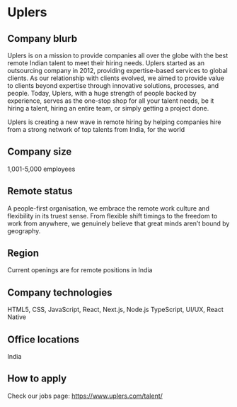 # Uplers

## Company blurb

Uplers is on a mission to provide companies all over the globe with the best remote Indian talent to meet their hiring needs.
Uplers started as an outsourcing company in 2012, providing expertise-based services to global clients. As our relationship with clients evolved, we aimed to provide value to clients beyond expertise through innovative solutions, processes, and people.
Today, Uplers, with a huge strength of people backed by experience, serves as the one-stop shop for all your talent needs, be it hiring a talent, hiring an entire team, or simply getting a project done.

Uplers is creating a new wave in remote hiring by helping companies hire from a strong network of top talents from India, for the world

## Company size

1,001-5,000 employees

## Remote status

A people-first organisation, we embrace the remote work culture and flexibility in its truest sense. From flexible shift timings to the freedom to work from anywhere, we genuinely believe that great minds aren’t bound by geography.

## Region

Current openings are for remote positions in India

## Company technologies

HTML5, CSS, JavaScript, React, Next.js, Node.js TypeScript, UI/UX, React Native

## Office locations

India

## How to apply

Check our jobs page: https://www.uplers.com/talent/
